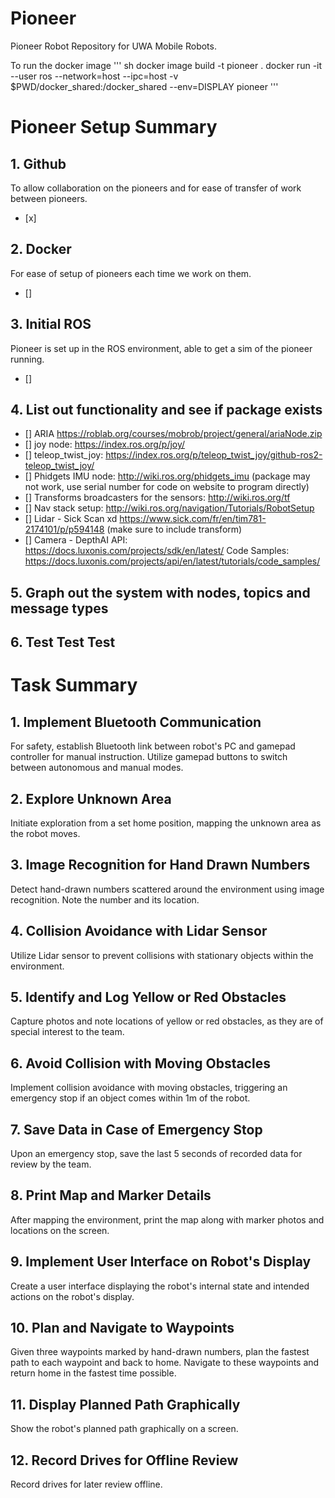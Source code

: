 # Pioneer
Pioneer Robot Repository for UWA Mobile Robots.


To run the docker image
''' sh
docker image build -t pioneer .
docker run -it --user ros --network=host --ipc=host -v $PWD/docker_shared:/docker_shared --env=DISPLAY pioneer
'''

# Pioneer Setup Summary
## 1. Github
To allow collaboration on the pioneers and for ease of transfer of work between pioneers.  
- [x]

## 2. Docker
For ease of setup of pioneers each time we work on them.  
- []  

## 3. Initial ROS
Pioneer is set up in the ROS environment, able to get a sim of the pioneer running.
- []

## 4. List out functionality and see if package exists
- [] ARIA https://roblab.org/courses/mobrob/project/general/ariaNode.zip 
- [] joy node: https://index.ros.org/p/joy/
- [] teleop_twist_joy: https://index.ros.org/p/teleop_twist_joy/github-ros2-teleop_twist_joy/ 
- [] Phidgets IMU node: http://wiki.ros.org/phidgets_imu (package may not work, use serial number for code on website to program directly)
- [] Transforms broadcasters for the sensors: http://wiki.ros.org/tf
- [] Nav stack setup: http://wiki.ros.org/navigation/Tutorials/RobotSetup
- [] Lidar - Sick Scan xd https://www.sick.com/fr/en/tim781-2174101/p/p594148 (make sure to include transform)
- [] Camera - DepthAI API: https://docs.luxonis.com/projects/sdk/en/latest/ Code Samples: https://docs.luxonis.com/projects/api/en/latest/tutorials/code_samples/

## 5. Graph out the system with nodes, topics and message types

## 6. Test Test Test

# Task Summary

## 1. Implement Bluetooth Communication
For safety, establish Bluetooth link between robot's PC and gamepad controller for manual instruction. Utilize gamepad buttons to switch between autonomous and manual modes.

## 2. Explore Unknown Area
Initiate exploration from a set home position, mapping the unknown area as the robot moves.

## 3. Image Recognition for Hand Drawn Numbers
Detect hand-drawn numbers scattered around the environment using image recognition. Note the number and its location.

## 4. Collision Avoidance with Lidar Sensor
Utilize Lidar sensor to prevent collisions with stationary objects within the environment.

## 5. Identify and Log Yellow or Red Obstacles
Capture photos and note locations of yellow or red obstacles, as they are of special interest to the team.

## 6. Avoid Collision with Moving Obstacles
Implement collision avoidance with moving obstacles, triggering an emergency stop if an object comes within 1m of the robot.

## 7. Save Data in Case of Emergency Stop
Upon an emergency stop, save the last 5 seconds of recorded data for review by the team.

## 8. Print Map and Marker Details
After mapping the environment, print the map along with marker photos and locations on the screen.

## 9. Implement User Interface on Robot's Display
Create a user interface displaying the robot's internal state and intended actions on the robot's display.

## 10. Plan and Navigate to Waypoints
Given three waypoints marked by hand-drawn numbers, plan the fastest path to each waypoint and back to home. Navigate to these waypoints and return home in the fastest time possible.

## 11. Display Planned Path Graphically
Show the robot's planned path graphically on a screen.

## 12. Record Drives for Offline Review
Record drives for later review offline.

